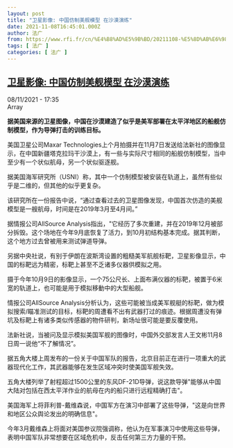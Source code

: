 ```yaml
---
layout: post
title: "卫星影像: 中国仿制美舰模型 在沙漠演练"
date: 2021-11-08T16:45:01.000Z
author: 法广
from: https://www.rfi.fr/cn/%E4%B8%AD%E5%9B%BD/20211108-%E5%8D%AB%E6%98%9F%E5%BD%B1%E5%83%8F-%E4%B8%AD%E5%9B%BD%E4%BB%BF%E5%88%B6%E7%BE%8E%E8%88%B0%E6%A8%A1%E5%9E%8B-%E5%9C%A8%E6%B2%99%E6%BC%A0%E6%BC%94%E7%BB%83
tags: [ 法广 ]
categories: [ 法广 ]
---
```

<!--1636389901000-->
[卫星影像: 中国仿制美舰模型 在沙漠演练](https://www.rfi.fr/cn/%E4%B8%AD%E5%9B%BD/20211108-%E5%8D%AB%E6%98%9F%E5%BD%B1%E5%83%8F-%E4%B8%AD%E5%9B%BD%E4%BB%BF%E5%88%B6%E7%BE%8E%E8%88%B0%E6%A8%A1%E5%9E%8B-%E5%9C%A8%E6%B2%99%E6%BC%A0%E6%BC%94%E7%BB%83)
------

<div>
<div>08/11/2021 - 17:35</div>Array<p><strong>                    据美国来源的卫星图像，中国在沙漠建造了似乎是美军部署在太平洋地区的船舰仿制模型，作为导弹打击的训练目标。                </strong></p><div >                    <p>美国卫星公司Maxar Technologies上个月拍摄并在11月7日发送给法新社的图像显示，在中国新疆塔克拉玛干沙漠上，有一些与实际尺寸相同的船舰仿制模型，当中至少有一个状似航母，另一个状似驱逐舰。</p><p>据美国海军研究所（USNI）称，其中一个仿制模型被安装在轨道上，虽然有些似乎是二维的，但其他的似乎更复杂。</p><p>该研究所在一份报告中说，“通过查看过去的卫星图像发现，中国首次仿造的美舰模型是一艘航母，时间是在2019年3月至4月间。”</p><p>据情报公司AllSource Analysis指出，"它经历了多次重建，并在2019年12月被部分拆毁。这个场地在今年9月底恢复了活力，到10月初结构基本完成。据其判断，这个地方过去曾被用来测试弹道导弹。</p><p>另据中央社说，有别于伊朗在波斯湾设置的粗糙美军航舰标靶，卫星影像显示，中国的标靶远为精密，标靶上甚至不乏诸多仪器供模拟之用。</p><p>摄于今年10月9日的影像显示，一个75公尺长、上面布满仪器的标靶，被置于6米宽的轨道上，也可能是用于模拟移動中的大型船舰。</p><p>情报公司AllSource Analysis分析认为，这些可能被当成美军舰艇的标靶，做为模拟搜索/瞄准测试的目标，标靶的周遭看不出有武器打过的痕迹。根据周遭没有弹坑及标靶上有诸多类似传感器的物件研判，新场址很可能是要反覆使用。</p><p>法新社说，当被问及显示模拟美国军舰的图像时，中国外交部发言人王文彬11月8日周一说他“不了解情况”。</p><p>据五角大楼上周发布的一份关于中国军队的报告，北京目前正在进行一项重大的武器现代化工作，其武器能够在发生区域冲突时使美国军舰失效。</p><p>五角大楼列举了射程超过1500公里的东风DF-21D导弹，说这款导弹"能够从中国大陆对包括在西太平洋作业的航母在内的船只进行远程精确打击"。</p><p>美国海军上将菲利普-戴维森说，中国军方在演习中部署了这些导弹，"这是向世界和地区公众舆论发出的明确信息"。</p><p>今年3月戴维森上将面对美国参议院强调称，他认为在军事演习中使用这些导弹，表明中国军队非常想要在区域危机中，反击任何第三方力量的干预。</p>                                            <div data-selfpromo-newsletter>    </div>    <div data-selfpromo-app>    </div>                </div>
</div>
